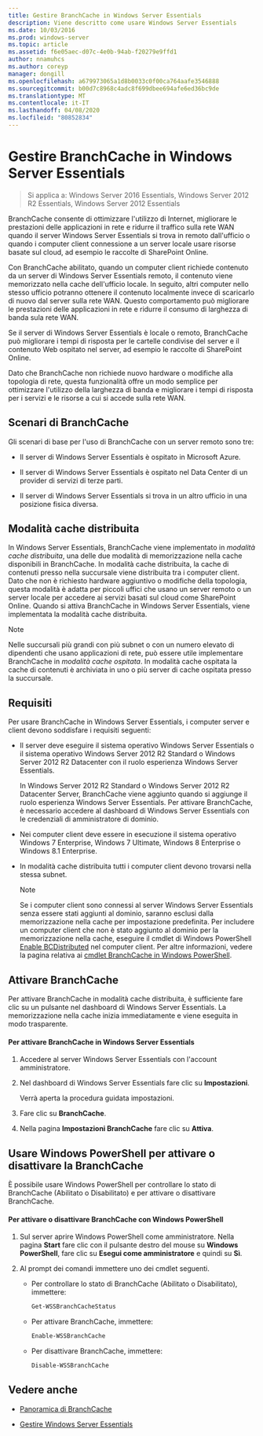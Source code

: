 ```yaml
---
title: Gestire BranchCache in Windows Server Essentials
description: Viene descritto come usare Windows Server Essentials
ms.date: 10/03/2016
ms.prod: windows-server
ms.topic: article
ms.assetid: f6e05aec-d07c-4e0b-94ab-f20279e9ffd1
author: nnamuhcs
ms.author: coreyp
manager: dongill
ms.openlocfilehash: a679973065a1d8b0033c0f00ca764aafe3546888
ms.sourcegitcommit: b00d7c8968c4adc8f699dbee694afe6ed36bc9de
ms.translationtype: MT
ms.contentlocale: it-IT
ms.lasthandoff: 04/08/2020
ms.locfileid: "80852834"
---
```

# <a name="manage-branchcache-in-windows-server-essentials"></a>Gestire BranchCache in Windows Server Essentials

>Si applica a: Windows Server 2016 Essentials, Windows Server 2012 R2 Essentials, Windows Server 2012 Essentials

BranchCache consente di ottimizzare l'utilizzo di Internet, migliorare le prestazioni delle applicazioni in rete e ridurre il traffico sulla rete WAN quando il server Windows Server Essentials si trova in remoto dall'ufficio o quando i computer client connessione a un server locale usare risorse basate sul cloud, ad esempio le raccolte di SharePoint Online.  
  
 Con BranchCache abilitato, quando un computer client richiede contenuto da un server di Windows Server Essentials remoto, il contenuto viene memorizzato nella cache dell'ufficio locale. In seguito, altri computer nello stesso ufficio potranno ottenere il contenuto localmente invece di scaricarlo di nuovo dal server sulla rete WAN. Questo comportamento può migliorare le prestazioni delle applicazioni in rete e ridurre il consumo di larghezza di banda sula rete WAN.  
  
 Se il server di Windows Server Essentials è locale o remoto, BranchCache può migliorare i tempi di risposta per le cartelle condivise del server e il contenuto Web ospitato nel server, ad esempio le raccolte di SharePoint Online.  
  
 Dato che BranchCache non richiede nuovo hardware o modifiche alla topologia di rete, questa funzionalità offre un modo semplice per ottimizzare l'utilizzo della larghezza di banda e migliorare i tempi di risposta per i servizi e le risorse a cui si accede sulla rete WAN.  
  
## <a name="branchcache-scenarios"></a>Scenari di BranchCache  
 Gli scenari di base per l'uso di BranchCache con un server remoto sono tre:  
  
-   Il server di Windows Server Essentials è ospitato in Microsoft Azure.  
  
-   Il server di Windows Server Essentials è ospitato nel Data Center di un provider di servizi di terze parti.  
  
-   Il server di Windows Server Essentials si trova in un altro ufficio in una posizione fisica diversa.  
  
## <a name="distributed-cache-mode"></a>Modalità cache distribuita  
 In Windows Server Essentials, BranchCache viene implementato in *modalità cache distribuita*, una delle due modalità di memorizzazione nella cache disponibili in BranchCache. In modalità cache distribuita, la cache di contenuti presso nella succursale viene distribuita tra i computer client. Dato che non è richiesto hardware aggiuntivo o modifiche della topologia, questa modalità è adatta per piccoli uffici che usano un server remoto o un server locale per accedere ai servizi basati sul cloud come SharePoint Online. Quando si attiva BranchCache in Windows Server Essentials, viene implementata la modalità cache distribuita.  
  
> [!NOTE]
>  Nelle succursali più grandi con più subnet o con un numero elevato di dipendenti che usano applicazioni di rete, può essere utile implementare BranchCache in *modalità cache ospitata*. In modalità cache ospitata la cache di contenuti è archiviata in uno o più server di cache ospitata presso la succursale.
  
## <a name="requirements"></a>Requisiti  
 Per usare BranchCache in Windows Server Essentials, i computer server e client devono soddisfare i requisiti seguenti:  
  
-   Il server deve eseguire il sistema operativo Windows Server Essentials o il sistema operativo Windows Server 2012 R2 Standard o Windows Server 2012 R2 Datacenter con il ruolo esperienza Windows Server Essentials.  
  
     In Windows Server 2012 R2 Standard o Windows Server 2012 R2 Datacenter Server, BranchCache viene aggiunto quando si aggiunge il ruolo esperienza Windows Server Essentials. Per attivare BranchCache, è necessario accedere al dashboard di Windows Server Essentials con le credenziali di amministratore di dominio.  
  
-   Nei computer client deve essere in esecuzione il sistema operativo Windows 7 Enterprise, Windows 7 Ultimate, Windows 8 Enterprise o Windows 8.1 Enterprise.  
  
-   In modalità cache distribuita tutti i computer client devono trovarsi nella stessa subnet.  
  
    > [!NOTE]
    >  Se i computer client sono connessi al server Windows Server Essentials senza essere stati aggiunti al dominio, saranno esclusi dalla memorizzazione nella cache per impostazione predefinita. Per includere un computer client che non è stato aggiunto al dominio per la memorizzazione nella cache, eseguire il cmdlet di Windows PowerShell [Enable BCDistributed](https://technet.microsoft.com/library/hh848398.aspx) nel computer client. Per altre informazioni, vedere la pagina relativa ai [cmdlet BranchCache in Windows PowerShell](https://technet.microsoft.com/library/hh848392.aspx).  
 
  
## <a name="turn-branchcache-on"></a>Attivare BranchCache  
 Per attivare BranchCache in modalità cache distribuita, è sufficiente fare clic su un pulsante nel dashboard di Windows Server Essentials. La memorizzazione nella cache inizia immediatamente e viene eseguita in modo trasparente.  
  
#### <a name="to-turn-on-branchcache-in-windows-server-essentials"></a>Per attivare BranchCache in Windows Server Essentials  
  
1.  Accedere al server Windows Server Essentials con l'account amministratore.  
  
2.  Nel dashboard di Windows Server Essentials fare clic su **Impostazioni**.  
  
     Verrà aperta la procedura guidata impostazioni.  
  
3.  Fare clic su **BranchCache**.  
  
4.  Nella pagina **Impostazioni BranchCache** fare clic su **Attiva**.  
  
## <a name="use-windows-powershell-to-turn-branchcache-on-or-off"></a>Usare Windows PowerShell per attivare o disattivare la BranchCache  
 È possibile usare Windows PowerShell per controllare lo stato di BranchCache (Abilitato o Disabilitato) e per attivare o disattivare BranchCache.  
  
#### <a name="to-turn-branchcache-on-or-off-using-windows-powershell"></a>Per attivare o disattivare BranchCache con Windows PowerShell  
  
1.  Sul server aprire Windows PowerShell come amministratore. Nella pagina **Start** fare clic con il pulsante destro del mouse su **Windows PowerShell**, fare clic su **Esegui come amministratore** e quindi su **Sì**.  
  
2.  Al prompt dei comandi immettere uno dei cmdlet seguenti.  
  
    -   Per controllare lo stato di BranchCache (Abilitato o Disabilitato), immettere:  
  
        ```powershell  
        Get-WSSBranchCacheStatus  
        ```  
  
    -   Per attivare BranchCache, immettere:  
  
        ```powershell  
        Enable-WSSBranchCache  
        ```  
  
    -   Per disattivare BranchCache, immettere:  
  
        ```powershell  
        Disable-WSSBranchCache  
        ```  
  
## <a name="see-also"></a>Vedere anche  
    
-   [Panoramica di BranchCache](https://technet.microsoft.com/library/hh831696.aspx)  
  
-   [Gestire Windows Server Essentials](Manage-Windows-Server-Essentials.md)
